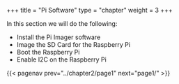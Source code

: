 +++
title = "Pi Software"
type = "chapter"
weight = 3
+++

In this section we will do the following:

- Install the Pi Imager software
- Image the SD Card for the Raspberry Pi
- Boot the Raspberry Pi
- Enable I2C on the Raspberry Pi

{{< pagenav prev="../chapter2/page1" next="page1/" >}}